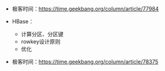 - 极客时间：https://time.geekbang.org/column/article/77984

- HBase：
  - 计算分区、分区键
  - rowkey设计原则
  - 优化

- 极客时间：https://time.geekbang.org/column/article/78375